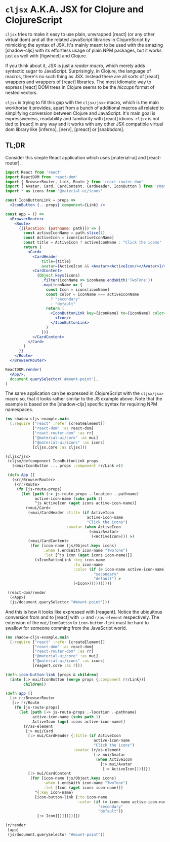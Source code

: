 # `cljsx` A.K.A. JSX for Clojure and ClojureScript

`cljsx` tries to make it easy to use plain, unwrapped [react] (or any other virtual
dom) and all the related JavaScript libraries in ClojureScript by mimicking the
syntax of JSX. It's mainly meant to be used with the amazing [shadow-cljs] with
its effortless usage of plain NPM packages, but it works just as well with
[figwheel] and Clojure. 

If you think about it, JSX is just a _reader macro_, which merely adds syntactic
sugar to JavaScript. Surprisingly, in Clojure, the language of macros, there's
no such thing as JSX. Instead there are all sorts of [react] wrappers and wrappers
of [react] libraries. The most idiomatic way to express [react] DOM trees in Clojure 
seems to be the _hiccups_ format of nested vectors.

`cljsx` is trying to fill this gap with the `cljsx/jsx>` macro, which is the 
main workhorse it provides, apart from a bunch of additional macros all related
to simplifying conversion between Clojure and JavaScript. It's main goal is
expressiveness, readability and familiarity with [react] idioms. `cljsx` is not
tied to [react] in any way and it works with any other JSX compatible virtual dom
library like [inferno], [nerv], [preact] or [snabbdom]. 

## TL;DR

Consider this simple React application which uses [material-ui] and
[react-router].

```jsx
import React from 'react'
import ReactDOM from 'react-dom'
import { BrowserRouter, Link, Route } from 'react-router-dom'
import { Avatar, Card, CardContent, CardHeader, IconButton } from '@material-ui/core'
import * as icons from '@material-ui/icons'

const IconButtonLink = props =>
  <IconButton {...props} component={Link} />

const App = () =>
  <BrowserRouter>
    <Route>
      {({location: {pathname: path}}) => {
        const activeIconName = path.slice(1)
        const ActiveIcon = icons[activeIconName]
        const title = ActiveIcon ? activeIconName : "Click the icons"
        return (
          <Card>
            <CardHeader
                title={title}
                avatar={ActiveIcon && <Avatar><ActiveIcon/></Avatar>}/>
            <CardContent>
              {Object.keys(icons)
                .filter(iconName => iconName.endsWith('TwoTone'))
                .map(iconName => {
                  const Icon = icons[iconName]
                  const color = iconName === activeIconName
                    ? "secondary"
                    : "default"
                  return (
                    <IconButtonLink key={iconName} to={iconName} color={color} >
                      <Icon/>
                    </IconButtonLink>
                  )
                })}
            </CardContent>
          </Card>
        )
      }}
    </Route>
  </BrowserRouter>

ReactDOM.render(
  <App/>,
  document.querySelector('#mount-point'),
)
```

The same application can be expressed in ClojureScript with the `cljsx/jsx>`
macro so, that it looks rather similar to the JS example above. Note that the
example is based on the [shadow-cljs] specific syntax for requiring NPM
namespaces.

```clj
(ns shadow-cljs-example.main
  (:require ["react" :refer [createElement]]
            ["react-dom" :as react-dom]
            ["react-router-dom" :as rr]
            ["@material-ui/core" :as mui]
            ["@material-ui/icons" :as icons]
            [cljsx.core :as cljsx]))

(cljsx/jsx>
 (cljsx/defcomponent IconButtonLink props
   (<mui/IconButton ... props :component rr/Link >))

 (defn App []
   (<rr/BrowserRouter>
    (<rr/Route>
     (fn [js-route-props]
       (let [path (-> js-route-props .-location .-pathname)
             active-icon-name (subs path 1)
             ^js ActiveIcon (aget icons active-icon-name)]
         (<mui/Card>
          (<mui/CardHeader :title (if ActiveIcon
                                    active-icon-name
                                    "Click the icons")
                           :avatar (when ActiveIcon
                                     (<mui/Avatar>
                                      (<ActiveIcon>))) >)
          (<mui/CardContent>
           (for [icon-name (js/Object.keys icons)
                 :when (.endsWith icon-name "TwoTone")
                 :let [^js Icon (aget icons icon-name)]]
             (<IconButtonLink :key icon-name
                              :to icon-name
                              :color (if (= icon-name active-icon-name)
                                       "secondary"
                                       "default") >
                              (<Icon>))))))))))

 (react-dom/render
  (<App>)
  (js/document.querySelector "#mount-point")))
```

And this is how it looks like expressed with [reagent]. Notice the ubiquitous
conversion from and to [react] with `:>` and `r/as-element` respectively.
The extension of the `mui/IconButton` to `icon-button-link` must be hard to
swallow for someone comming from the JavaScript world.

```clj
(ns shadow-cljs-example.main
  (:require ["react" :refer [createElement]]
            ["react-dom" :as react-dom]
            ["react-router-dom" :as rr]
            ["@material-ui/core" :as mui]
            ["@material-ui/icons" :as icons]
            [reagent.core :as r]))

(defn icon-button-link [props & children]
  (into [:> mui/IconButton (merge props {:component rr/Link})]
        children))

(defn app []
  [:> rr/BrowserRouter
   [:> rr/Route
    (fn [js-route-props]
      (let [path (-> js-route-props .-location .-pathname)
            active-icon-name (subs path 1)
            ActiveIcon (aget icons active-icon-name)]
        (r/as-element
         [:> mui/Card
          [:> mui/CardHeader {:title (if ActiveIcon
                                       active-icon-name
                                       "Click the icons")
                              :avatar (r/as-element
                                       [:> mui/Avatar
                                        (when ActiveIcon
                                          [:> mui/Avatar
                                           [:> ActiveIcon]])])}]
          [:> mui/CardContent
           (for [icon-name (js/Object.keys icons)
                 :when (.endsWith icon-name "TwoTone")
                 :let [Icon (aget icons icon-name)]]
             ^{:key icon-name}
             [icon-button-link {:to icon-name
                                :color (if (= icon-name active-icon-name)
                                         "secondary"
                                         "default")}
              [:> Icon]])]])))]])

(r/render
 [app]
 (js/document.querySelector "#mount-point"))
```
